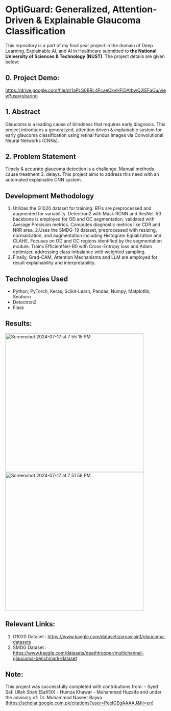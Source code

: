 # OptiGuard: Generalized, Attention-Driven & Explainable Glaucoma Classification

This repository is a part of my final year project in the domain of Deep Learning, Explainable AI, and AI in Healthcare submitted to **the National University of Sciences & Technology (NUST)**. The project details are given below:

## 0. Project Demo:
https://drive.google.com/file/d/1aPLS0BRL4FcaeCkvHFiDAtbwQ2lEFaOu/view?usp=sharing

## 1. Abstract
Glaucoma is a leading cause of blindness that requires early diagnosis. This project introduces a generalized, attention driven & explainable system for early glaucoma classification using retinal fundus images via Convolutional Neural Networks (CNNs).
## 2. Problem Statement
Timely & accurate glaucoma detection is a challenge. Manual methods cause treatment 3. delays. This project aims to address this need with an automated explainable CNN system.
## Development Methodology
1. Utilizes the G1020 dataset for training. RFIs are preprocessed and augmented for variability. Detectron2 with Mask RCNN and ResNet-50 backbone is employed for OD and OC segmentation, validated with Average Precision metrics. Computes diagnostic metrics like CDR and NRR area.
2.Uses the SMDG-19 dataset, preprocessed with resizing, normalization, and augmentation including Histogram Equalization and CLAHE. Focuses on OD and OC regions identified by the segmentation module. Trains EfficientNet-B0 with Cross-Entropy loss and Adam optimizer, addressing class imbalance with weighted sampling.
3. Finally, Grad-CAM, Attention Mechanisms and LLM are employed for result explainability and interpretability.

## Technologies Used
- Python, PyTorch, Keras, Scikit-Learn, Pandas, Numpy, Matplotlib, Seaborn
- Detectron2
- Flask

## Results: 
<img width="433" alt="Screenshot 2024-07-17 at 7 55 15 PM" src="https://github.com/user-attachments/assets/a0337fb7-03a1-46b8-956c-edb52376be0e">
<img width="433" alt="Screenshot 2024-07-17 at 7 51 58 PM" src="https://github.com/user-attachments/assets/9c10ae4e-deeb-490a-88d1-9dbdf9e7a6de">

## Relevant Links: 
1. G1020 Dataset : https://www.kaggle.com/datasets/arnavjain1/glaucoma-datasets
2. SMDG Dataset : https://www.kaggle.com/datasets/deathtrooper/multichannel-glaucoma-benchmark-dataset

## Note:
This project was successfully completed with contributions from: 
    - Syed Safi Ullah Shah (Safi50)
    - Humza Khawar
    - Muhammad Huzaifa
and under the advisory of: 
Dr. Muhammad Naseer Bajwa (https://scholar.google.com.pk/citations?user=PeeIGEgAAAAJ&hl=en)

